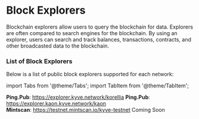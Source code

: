 # Block Explorers

Blockchain explorers allow users to query the blockchain for data. Explorers are often compared to search engines for
the blockchain. By using an explorer, users can search and track balances, transactions, contracts, and other
broadcasted data to the blockchain.

### List of Block Explorers

Below is a list of public block explorers supported for each network:

import Tabs from '@theme/Tabs';
import TabItem from '@theme/TabItem';

<Tabs groupId="network">
  <TabItem value="korellia" label="Korellia">
    <strong>Ping.Pub</strong>: <a href="https://explorer.kyve.network/korellia">https://explorer.kyve.network/korellia</a>
  </TabItem>
  <TabItem value="kaon" label="Kaon">
    <strong>Ping.Pub</strong>: <a href="https://explorer.kaon.kyve.network/kaon">https://explorer.kaon.kyve.network/kaon</a><br/>
    <strong>Mintscan</strong>: <a href="https://testnet.mintscan.io/kyve-testnet">https://testnet.mintscan.io/kyve-testnet</a>
  </TabItem>
  <TabItem value="kyve" label="KYVE">
    Coming Soon
  </TabItem>
</Tabs>
